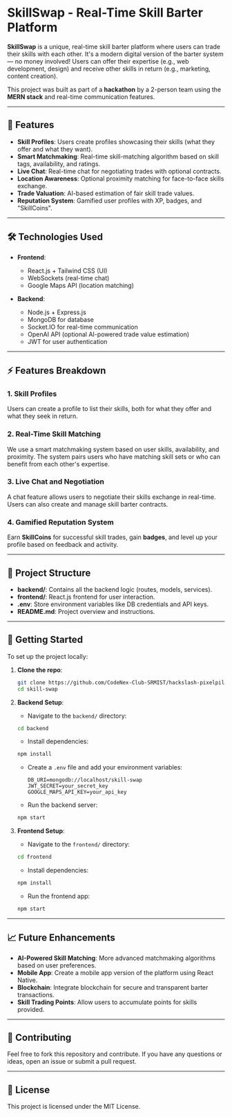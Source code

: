 # SkillSwap - Real-Time Skill Barter Platform

**SkillSwap** is a unique, real-time skill barter platform where users can trade their skills with each other. It's a modern digital version of the barter system — no money involved! Users can offer their expertise (e.g., web development, design) and receive other skills in return (e.g., marketing, content creation). 

This project was built as part of a **hackathon** by a 2-person team using the **MERN stack** and real-time communication features.

---

## 🚀 Features

- **Skill Profiles**: Users create profiles showcasing their skills (what they offer and what they want).
- **Smart Matchmaking**: Real-time skill-matching algorithm based on skill tags, availability, and ratings.
- **Live Chat**: Real-time chat for negotiating trades with optional contracts.
- **Location Awareness**: Optional proximity matching for face-to-face skills exchange.
- **Trade Valuation**: AI-based estimation of fair skill trade values.
- **Reputation System**: Gamified user profiles with XP, badges, and "SkillCoins".

---

## 🛠️ Technologies Used

- **Frontend**:
  - React.js + Tailwind CSS (UI)
  - WebSockets (real-time chat)
  - Google Maps API (location matching)
  
- **Backend**:
  - Node.js + Express.js
  - MongoDB for database
  - Socket.IO for real-time communication
  - OpenAI API (optional AI-powered trade value estimation)
  - JWT for user authentication
  
---

## ⚡ Features Breakdown

### 1. **Skill Profiles**
Users can create a profile to list their skills, both for what they offer and what they seek in return.

### 2. **Real-Time Skill Matching**
We use a smart matchmaking system based on user skills, availability, and proximity. The system pairs users who have matching skill sets or who can benefit from each other's expertise.

### 3. **Live Chat and Negotiation**
A chat feature allows users to negotiate their skills exchange in real-time. Users can also create and manage skill barter contracts.

### 4. **Gamified Reputation System**
Earn **SkillCoins** for successful skill trades, gain **badges**, and level up your profile based on feedback and activity.

---

## 📂 Project Structure

- **backend/**: Contains all the backend logic (routes, models, services).
- **frontend/**: React.js frontend for user interaction.
- **.env**: Store environment variables like DB credentials and API keys.
- **README.md**: Project overview and instructions.

---

## 🚀 Getting Started

To set up the project locally:

1. **Clone the repo**:
    ```bash
    git clone https://github.com/CodeNex-Club-SRMIST/hackslash-pixelpilots-sakshambajpai1604-armaanit.git
    cd skill-swap
    ```

2. **Backend Setup**:
    - Navigate to the `backend/` directory:
    ```bash
    cd backend
    ```
    - Install dependencies:
    ```bash
    npm install
    ```
    - Create a `.env` file and add your environment variables:
      ```
      DB_URI=mongodb://localhost/skill-swap
      JWT_SECRET=your_secret_key
      GOOGLE_MAPS_API_KEY=your_api_key
      ```
    - Run the backend server:
    ```bash
    npm start
    ```

3. **Frontend Setup**:
    - Navigate to the `frontend/` directory:
    ```bash
    cd frontend
    ```
    - Install dependencies:
    ```bash
    npm install
    ```
    - Run the frontend app:
    ```bash
    npm start
    ```

---

## 📈 Future Enhancements

- **AI-Powered Skill Matching**: More advanced matchmaking algorithms based on user preferences.
- **Mobile App**: Create a mobile app version of the platform using React Native.
- **Blockchain**: Integrate blockchain for secure and transparent barter transactions.
- **Skill Trading Points**: Allow users to accumulate points for skills provided.

---

## 🤝 Contributing

Feel free to fork this repository and contribute. If you have any questions or ideas, open an issue or submit a pull request.

---

## 📝 License

This project is licensed under the MIT License.